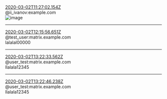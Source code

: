 [2020-03-02T11:27:02.154Z](./res/$158314842240236RCJdh:example.com.json)  
@ii_ivanov:example.com  
![image](./media/rSegxBsElRRmJXmZWmbfDiWp.jpg)  

---

[2020-03-02T12:15:56.651Z](./res/$158315135640617JeoRb:matrix.example.com.json)  
@test_user:matrix.example.com  
lalalal00000  

---

[2020-03-02T13:22:33.562Z](./res/$158315535341208MdBlF:matrix.example.com.json)  
@user_test:matrix.example.com  
llalala12345  

---

[2020-03-02T13:22:46.238Z](./res/$158315536641215XCYxT:matrix.example.com.json)  
@user_test:matrix.example.com  
llalala12345  
